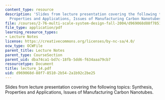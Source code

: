 ```yaml
---
content_type: resource
description: 'Slides from lecture presentation covering the following topics: Synthesis,
  Properties and Applications, Issues of Manufacturing Carbon Nanotubes.'
file: /courses/2-76-multi-scale-system-design-fall-2004/d969068d88f785102b542a1b92c2be25_lecture_14.pdf
file_type: application/pdf
learning_resource_types:
- Lecture Notes
license: https://creativecommons.org/licenses/by-nc-sa/4.0/
ocw_type: OCWFile
parent_title: Lecture Notes
parent_type: CourseSection
parent_uid: dba74ca1-bd7c-18fb-5dd6-f634aaa79cb7
resourcetype: Document
title: lecture_14.pdf
uid: d969068d-88f7-8510-2b54-2a1b92c2be25
---
```

Slides from lecture presentation covering the following topics: Synthesis, Properties and Applications, Issues of Manufacturing Carbon Nanotubes.